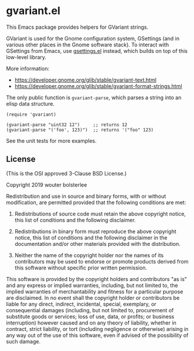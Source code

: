 gvariant.el
===========

This Emacs package provides helpers for GVariant strings.

GVariant is used for the Gnome configuration system, GSettings (and in
various other places in the Gnome software stack). To interact with
GSettings from Emacs, use
[gsettings.el](https://github.com/wbolster/emacs-gsettings) instead,
which builds on top of this low-level library.

More information:

- https://developer.gnome.org/glib/stable/gvariant-text.html
- https://developer.gnome.org/glib/stable/gvariant-format-strings.html

The only public function is `gvariant-parse`, which parses a string
into an elisp data structure.

``` elisp
(require 'gvariant)

(gvariant-parse "uint32 12")     ;; returns 12
(gvariant-parse "('foo', 123)")  ;; returns '("foo" 123)
```

See the unit tests for more examples.

License
-------

(This is the OSI approved 3-Clause BSD License.)

Copyright 2019 wouter bolsterlee

Redistribution and use in source and binary forms, with or without
modification, are permitted provided that the following conditions are
met:

1. Redistributions of source code must retain the above copyright
   notice, this list of conditions and the following disclaimer.

2. Redistributions in binary form must reproduce the above copyright
   notice, this list of conditions and the following disclaimer in the
   documentation and/or other materials provided with the
   distribution.

3. Neither the name of the copyright holder nor the names of its
   contributors may be used to endorse or promote products derived
   from this software without specific prior written permission.

This software is provided by the copyright holders and contributors
"as is" and any express or implied warranties, including, but not
limited to, the implied warranties of merchantability and fitness for
a particular purpose are disclaimed. In no event shall the copyright
holder or contributors be liable for any direct, indirect, incidental,
special, exemplary, or consequential damages (including, but not
limited to, procurement of substitute goods or services; loss of use,
data, or profits; or business interruption) however caused and on any
theory of liability, whether in contract, strict liability, or tort
(including negligence or otherwise) arising in any way out of the use
of this software, even if advised of the possibility of such damage.
